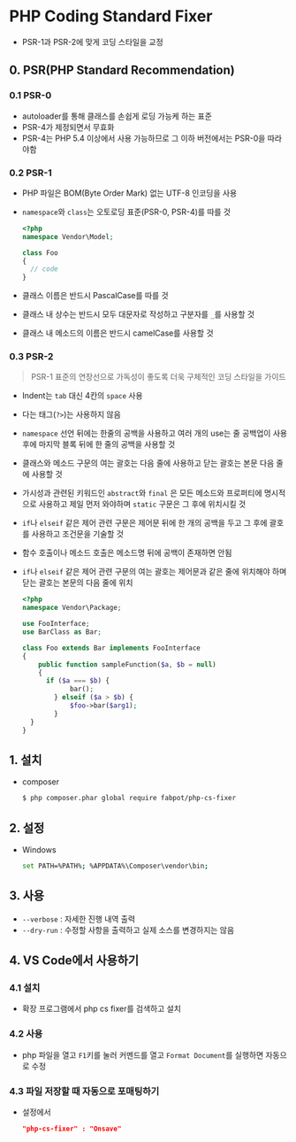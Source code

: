 # PHP Coding Standard Fixer

- PSR-1과 PSR-2에 맞게 코딩 스타일을 교정

## 0. PSR(PHP Standard Recommendation)

### 0.1 PSR-0

- autoloader를 통해 클래스를 손쉽게 로딩 가능케 하는 표준
- PSR-4가 제정되면서 무효화
- PSR-4는 PHP 5.4 이상에서 사용 가능하므로 그 이하 버전에서는 PSR-0을 따라야함

### 0.2 PSR-1

- PHP 파일은 BOM(Byte Order Mark) 없는 UTF-8 인코딩을 사용

- `namespace`와 `class`는 오토로딩 표준(PSR-0, PSR-4)를 따를 것

  ```php
  <?php
  namespace Vendor\Model;
  
  class Foo
  {
  	// code
  }
  ```

- 클래스 이름은 반드시 PascalCase를 따를 것

- 클래스 내 상수는 반드시 모두 대문자로 작성하고 구분자를 `_`를 사용할 것

- 클래스 내 메소드의 이름은 반드시 camelCase를 사용할 것

### 0.3 PSR-2

> PSR-1 표준의 연장선으로 가독성이 좋도록 더욱 구체적인 코딩 스타일을 가이드

- Indent는 `tab` 대신 4칸의 `space` 사용

- 다는 태그(`?>`)는 사용하지 않음

- `namespace` 선언 뒤에는 한줄의 공백을 사용하고 여러 개의 use는 줄 공백업이 사용 후에 마지막 블록 뒤에 한 줄의 공백을 사용할 것

- 클래스와 메소드 구문의 여는 괄호는 다음 줄에 사용하고 닫는 괄호는 본문 다음 줄에 사용할 것

- 가시성과 관련된 키워드인 `abstract`와 `final` 은 모든 메소드와 프로퍼티에 명시적으로 사용하고 제일 먼저 와야하며 `static` 구문은 그 후에 위치시킬 것

- `if`나 `elseif` 같은 제어 관련 구문은 제어문 뒤에 한 개의 공백을 두고 그 후에 괄호를 사용하고 조건문을 기술할 것

- 함수 호출이나 메소드 호출은 메소드명 뒤에 공백이 존재하면 안됨

- `if`나 `elseif` 같은 제어 관련 구문의 여는 괄호는 제어문과 같은 줄에 위치해야 하며 닫는 괄호는 본문의 다음 줄에 위치

  ```php
  <?php
  namespace Vendor\Package;
  
  use FooInterface;
  use BarClass as Bar;
  
  class Foo extends Bar implements FooInterface
  {
      public function sampleFunction($a, $b = null)
      {
  		if ($a === $b) {
              bar();
          } elseif ($a > $b) {
              $foo->bar($arg1);
          }
  	}
  }
  ```

## 1. 설치

- composer

  ```bash
  $ php composer.phar global require fabpot/php-cs-fixer
  ```

##  2. 설정

- Windows

  ```bash
  set PATH=%PATH%; %APPDATA%\Composer\vendor\bin;
  ```

## 3. 사용

- `--verbose` : 자세한 진행 내역 출력
- `--dry-run` : 수정할 사항을 출력하고 실제 소스를 변경하지는 않음

## 4. VS Code에서 사용하기

### 4.1 설치

- 확장 프로그램에서 php cs fixer를 검색하고 설치

### 4.2 사용

- php 파일을 열고 `F1`키를 눌러 커멘드를 열고 `Format Document`를 실행하면 자동으로 수정

### 4.3 파일 저장할 때 자동으로 포매팅하기

- 설정에서

  ```json
  "php-cs-fixer" : "Onsave"
  ```

  